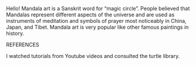 Hello! Mandala art is a Sanskrit word for “magic circle”. 
People believed that Mandalas represent different aspects of the universe and are used as instruments of meditation and symbols of prayer most noticeably in China, Japan, and Tibet.
Mandala art is very popular like other famous paintings in history.




REFERENCES


I watched tutorials from Youtube videos and consulted the turtle library.
